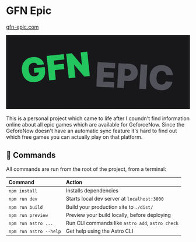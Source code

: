 # GFN Epic

[gfn-epic.com](https://www.gfn-epic.com/)

!["Logo"](./public/logo.png)

This is a personal project which came to life after I coundn't find information online about all epic games which are available for GeforceNow. Since the GeforeNow doesn't have an automatic sync feature it's hard to find out which free games you can actually play on that platform.

## 🧞 Commands

All commands are run from the root of the project, from a terminal:

| Command                | Action                                           |
| :--------------------- | :----------------------------------------------- |
| `npm install`          | Installs dependencies                            |
| `npm run dev`          | Starts local dev server at `localhost:3000`      |
| `npm run build`        | Build your production site to `./dist/`          |
| `npm run preview`      | Preview your build locally, before deploying     |
| `npm run astro ...`    | Run CLI commands like `astro add`, `astro check` |
| `npm run astro --help` | Get help using the Astro CLI                     |
